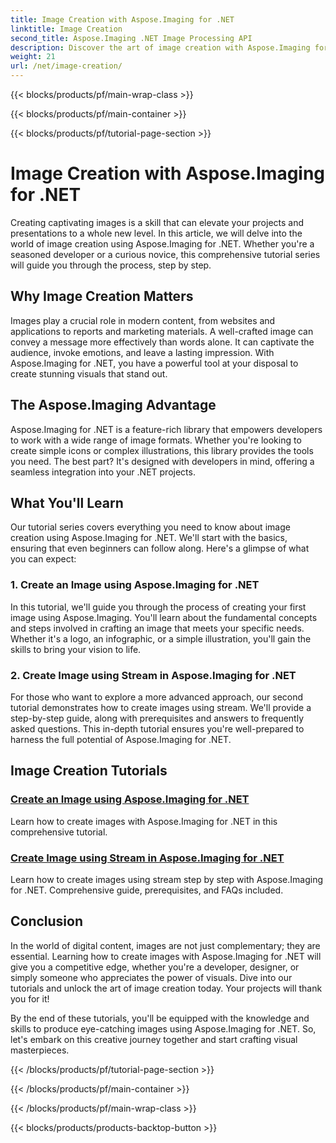 ```yaml
---
title: Image Creation with Aspose.Imaging for .NET
linktitle: Image Creation
second_title: Aspose.Imaging .NET Image Processing API
description: Discover the art of image creation with Aspose.Imaging for .NET. Learn to craft stunning visuals in this extensive tutorial series.
weight: 21
url: /net/image-creation/
---
```


{{< blocks/products/pf/main-wrap-class >}}

{{< blocks/products/pf/main-container >}}

{{< blocks/products/pf/tutorial-page-section >}}

# Image Creation with Aspose.Imaging for .NET


Creating captivating images is a skill that can elevate your projects and presentations to a whole new level. In this article, we will delve into the world of image creation using Aspose.Imaging for .NET. Whether you're a seasoned developer or a curious novice, this comprehensive tutorial series will guide you through the process, step by step.

## Why Image Creation Matters

Images play a crucial role in modern content, from websites and applications to reports and marketing materials. A well-crafted image can convey a message more effectively than words alone. It can captivate the audience, invoke emotions, and leave a lasting impression. With Aspose.Imaging for .NET, you have a powerful tool at your disposal to create stunning visuals that stand out.

## The Aspose.Imaging Advantage

Aspose.Imaging for .NET is a feature-rich library that empowers developers to work with a wide range of image formats. Whether you're looking to create simple icons or complex illustrations, this library provides the tools you need. The best part? It's designed with developers in mind, offering a seamless integration into your .NET projects.

## What You'll Learn

Our tutorial series covers everything you need to know about image creation using Aspose.Imaging for .NET. We'll start with the basics, ensuring that even beginners can follow along. Here's a glimpse of what you can expect:

### 1. Create an Image using Aspose.Imaging for .NET
   In this tutorial, we'll guide you through the process of creating your first image using Aspose.Imaging. You'll learn about the fundamental concepts and steps involved in crafting an image that meets your specific needs. Whether it's a logo, an infographic, or a simple illustration, you'll gain the skills to bring your vision to life.

### 2. Create Image using Stream in Aspose.Imaging for .NET
   For those who want to explore a more advanced approach, our second tutorial demonstrates how to create images using stream. We'll provide a step-by-step guide, along with prerequisites and answers to frequently asked questions. This in-depth tutorial ensures you're well-prepared to harness the full potential of Aspose.Imaging for .NET.

## Image Creation Tutorials
### [Create an Image using Aspose.Imaging for .NET](./create-an-image/)
Learn how to create images with Aspose.Imaging for .NET in this comprehensive tutorial.
### [Create Image using Stream in Aspose.Imaging for .NET](./create-image-using-stream/)
Learn how to create images using stream step by step with Aspose.Imaging for .NET. Comprehensive guide, prerequisites, and FAQs included.

## Conclusion

In the world of digital content, images are not just complementary; they are essential. Learning how to create images with Aspose.Imaging for .NET will give you a competitive edge, whether you're a developer, designer, or simply someone who appreciates the power of visuals. Dive into our tutorials and unlock the art of image creation today. Your projects will thank you for it!

By the end of these tutorials, you'll be equipped with the knowledge and skills to produce eye-catching images using Aspose.Imaging for .NET. So, let's embark on this creative journey together and start crafting visual masterpieces.

{{< /blocks/products/pf/tutorial-page-section >}}

{{< /blocks/products/pf/main-container >}}

{{< /blocks/products/pf/main-wrap-class >}}

{{< blocks/products/products-backtop-button >}}
